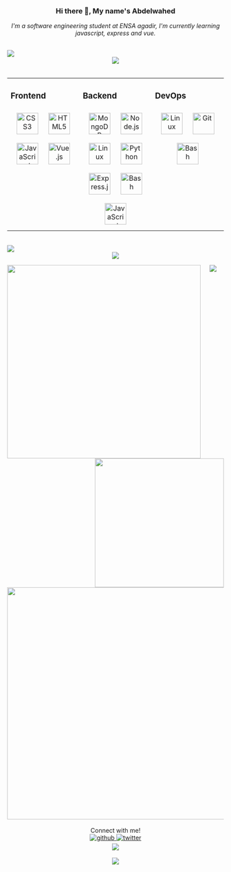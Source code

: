 ### <div align="center">Hi there 👋, My name's Abdelwahed</div>  
  

*<div align="center">I'm a software engineering student at ENSA agadir, I'm currently learning javascript, express and vue.</div>*  
  

<br/>  

<img src="https://capsule-render.vercel.app/api?type=transparent&fontColor=703ee5&text=My%20Skills&fontSize=60&desc=What%20am%20I%20learning&descAlignY=75&descAlign=60"/>
<div align="center"><img src="https://capsule-render.vercel.app/api?type=rect&color=8e60f7&height=3&section=header&%20render"/></div>

<br/>
<table><tr><td valign="top" width="33%">



### Frontend  
<div align="center">  
<a href="https://www.w3schools.com/css/" target="_blank"><img style="margin: 10px" src="https://profilinator.rishav.dev/skills-assets/css3-original-wordmark.svg" alt="CSS3" height="50" /></a>  
<a href="https://en.wikipedia.org/wiki/HTML5" target="_blank"><img style="margin: 10px" src="https://profilinator.rishav.dev/skills-assets/html5-original-wordmark.svg" alt="HTML5" height="50" /></a>  
<a href="https://www.javascript.com/" target="_blank"><img style="margin: 10px" src="https://profilinator.rishav.dev/skills-assets/javascript-original.svg" alt="JavaScript" height="50" /></a>  
<a href="https://vuejs.org/" target="_blank"><img style="margin: 10px" src="https://profilinator.rishav.dev/skills-assets/vuejs-original-wordmark.svg" alt="Vue.js" height="50" /></a>  
</div>

</td><td valign="top" width="33%">



### Backend  
<div align="center">  
<a href="https://www.mongodb.com/" target="_blank"><img style="margin: 10px" src="https://profilinator.rishav.dev/skills-assets/mongodb-original-wordmark.svg" alt="MongoDB" height="50" /></a>  
<a href="https://nodejs.org/" target="_blank"><img style="margin: 10px" src="https://profilinator.rishav.dev/skills-assets/nodejs-original-wordmark.svg" alt="Node.js" height="50" /></a>  
<a href="https://www.linux.org/" target="_blank"><img style="margin: 10px" src="https://profilinator.rishav.dev/skills-assets/linux-original.svg" alt="Linux" height="50" /></a>  
<a href="https://www.python.org/" target="_blank"><img style="margin: 10px" src="https://profilinator.rishav.dev/skills-assets/python-original.svg" alt="Python" height="50" /></a>  
<a href="https://expressjs.com/" target="_blank"><img style="margin: 10px" src="https://profilinator.rishav.dev/skills-assets/express-original-wordmark.svg" alt="Express.js" height="50" /></a>  
<a href="https://www.gnu.org/software/bash/" target="_blank"><img style="margin: 10px" src="https://profilinator.rishav.dev/skills-assets/gnu_bash-icon.svg" alt="Bash" height="50" /></a>  
<a href="https://www.javascript.com/" target="_blank"><img style="margin: 10px" src="https://profilinator.rishav.dev/skills-assets/javascript-original.svg" alt="JavaScript" height="50" /></a>  
</div>

</td><td valign="top" width="33%">



### DevOps  
<div align="center">  
<a href="https://www.linux.org/" target="_blank"><img style="margin: 10px" src="https://profilinator.rishav.dev/skills-assets/linux-original.svg" alt="Linux" height="50" /></a>  
<a href="https://github.com/" target="_blank"><img style="margin: 10px" src="https://profilinator.rishav.dev/skills-assets/git-scm-icon.svg" alt="Git" height="50" /></a>  
<a href="https://www.gnu.org/software/bash/" target="_blank"><img style="margin: 10px" src="https://profilinator.rishav.dev/skills-assets/gnu_bash-icon.svg" alt="Bash" height="50" /></a>  
</div>

</td></tr></table>  

<br/>  

<img src="https://capsule-render.vercel.app/api?type=transparent&fontColor=703ee5&text=My%20Stats&fontSize=60"/>
<div align="center"><img src="https://capsule-render.vercel.app/api?type=rect&color=8e60f7&height=3&section=header&%20render"/></div>

<a href="#"><img src="https://github-readme-stats.vercel.app/api?username=Abdelwahed-AB&show_icons=true&count_private=true&hide_border=true&theme=midnight-purple&bg_color=0e1118" width="450" align="left"/></a>  

<a href="#"><img src="https://github-readme-stats.vercel.app/api/top-langs/?username=Abdelwahed-AB&hide_border=true&layout=compact&theme=midnight-purple&bg_color=0e1118" width="300" align="right"/></a>  
<div align="center"><img src="https://capsule-render.vercel.app/api?type=rect&color=8e60f7&height=3&section=header&%20render"/></div>

<div align="center"><a href="#"><img src="https://github-readme-streak-stats.herokuapp.com/?user=Abdelwahed-AB&theme=dark&ring=703ee5&currStreakNum=ffffff&fire=eaa532&currStreakLabel=703ee5&hide_border=true&background=0E1118" width="540"/></a></div>
<br/>  

<div align="center"> Connect with me! </div>
<div align="center">
  <a href="https://github.com/Abdelwahed-AB" target="_blank">
  <img src=https://img.shields.io/badge/github-%2324292e.svg?&style=for-the-badge&logo=github&logoColor=white alt=github style="margin-bottom: 5px;" />
  </a>
  <a href="https://twitter.com/AbAbdelwahed" target="_blank">
  <img src=https://img.shields.io/badge/twitter-%2300acee.svg?&style=for-the-badge&logo=twitter&logoColor=white alt=twitter style="margin-bottom: 5px;" />
  </a>
  <div align="center"><img src="https://capsule-render.vercel.app/api?type=rect&color=8e60f7&height=3&section=header&%20render"/></div>
</div>  
  

<br/>  

<div align="center">
<img src="https://komarev.com/ghpvc/?username=Abdelwahed-AB&&style=flat-square" align="center" />
</div>  

<br />
